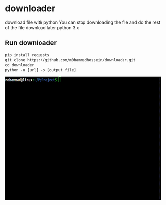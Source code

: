 # downloader
download file with python
You can stop downloading the file and do the rest of the file download later
python 3.x

## Run downloader

```
pip install requests
git clone https://github.com/m0hammadhossein/downloader.git
cd downloader
python -u [url] -o [output file]
```
<p align="center">
<img height=400 width=700 src="/images/downloader.gif" />
</p>
